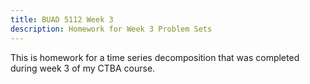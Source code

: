 ```yaml
---
title: BUAD 5112 Week 3
description: Homework for Week 3 Problem Sets
---
```

This is homework for a time series decomposition that was completed during week 3 of my CTBA course.
